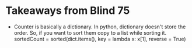 # Takeaways from Blind 75

- Counter is basically a dictionary. In python, dictionary doesn't store the order. So, if you want to sort them copy to a list while sorting it. sortedCount = sorted(dict.items(), key = lambda x: x[1], reverse = True)
